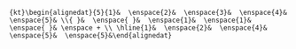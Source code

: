 `{kt}\begin{alignedat}{5}{1}&  \enspace{2}&  \enspace{3}&  \enspace{4}&  \enspace{5}& \\{ }&  \enspace{ }&  \enspace{1}&  \enspace{1}&  \enspace{ }& \enspace + \\ \hline{1}&  \enspace{2}&  \enspace{4}&  \enspace{5}&  \enspace{5}&\end{alignedat}`